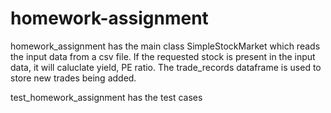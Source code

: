 # homework-assignment
homework_assignment has the main class SimpleStockMarket which reads the input data from a csv file.
If the requested stock is present in the input data, it will caluclate yield, PE ratio.
The trade_records dataframe is used to store new trades being added.

test_homework_assignment has the test cases
